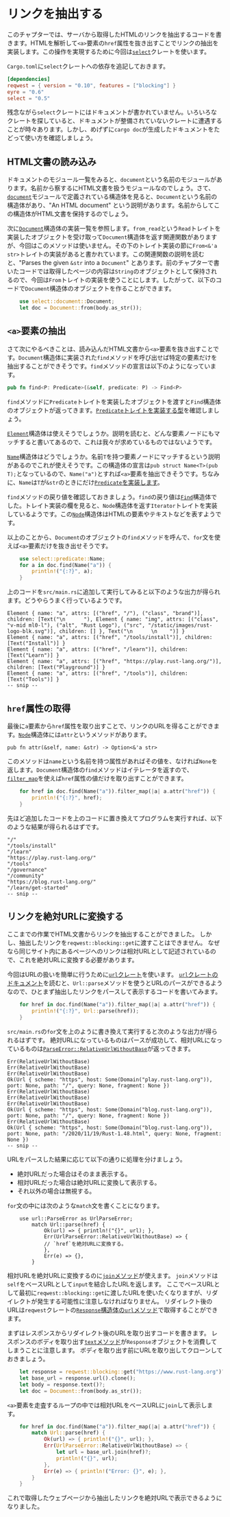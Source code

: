 # リンクを抽出する

このチャプターでは、サーバから取得したHTMLのリンクを抽出するコードを書きます。HTMLを解析して`<a>`要素の`href`属性を抜き出すことでリンクの抽出を実装します。この操作を実現するために今回は[`select`](https://docs.rs/select/0.5.0/select/index.html)クレートを使います。

`Cargo.toml`に`select`クレートへの依存を追記しておきます。

```toml:Cargo.toml
[dependencies]
reqwest = { version = "0.10", features = ["blocking"] }
eyre = "0.6"
select = "0.5"
```

残念ながら`select`クレートにはドキュメントが書かれていません。いろいろなクレートを探していると、ドキュメントが整備されていないクレートに遭遇することが時々あります。しかし、めげずに`cargo doc`が生成したドキュメントをたどって使い方を確認しましょう。

## HTML文書の読み込み

ドキュメントのモジュール一覧をみると、`document`という名前のモジュールがあります。名前から察するにHTML文書を扱うモジュールなのでしょう。さて、[`document`](https://docs.rs/select/0.5.0/select/document/index.html)モジュールで定義されている構造体を見ると、`Document`という名前の構造体があり、"An HTML document" という説明があります。名前からしてこの構造体がHTML文書を保持するのでしょう。

次に[`Document`](https://docs.rs/select/0.5.0/select/document/struct.Document.html)構造体の実装一覧を参照します。`from_read`という`Read`トレイトを実装したオブジェクトを受け取って`Document`構造体を返す関連関数がありますが、今回はこのメソッドは使いません。その下のトレイト実装の節に`From<&'a str>`トレイトの実装があると書かれています。この関連関数の説明を読むと、"Parses the given `&str` into a `Document`" とあります。前のチャプターで書いたコードでは取得したページの内容は`String`のオブジェクトとして保持されるので、今回は`From`トレイトの実装を使うことにします。したがって、以下のコードで`Document`構造体のオブジェクトを作ることができます。

```rust
    use select::document::Document;
    let doc = Document::from(body.as_str());
```

## `<a>`要素の抽出

さて次にやるべきことは、読み込んだHTML文書から`<a>`要素を抜き出すことです。`Document`構造体に実装された`find`メソッドを呼び出せば特定の要素だけを抽出することができそうです。`find`メソッドの宣言は以下のようになっています。

```rust
pub fn find<P: Predicate>(&self, predicate: P) -> Find<P>
```

`find`メソッドに`Predicate`トレイトを実装したオブジェクトを渡すと`Find`構造体のオブジェクトが返ってきます。[`Predicate`トレイトを実装する型](https://docs.rs/select/0.5.0/select/predicate/trait.Predicate.html#implementors)を確認しましょう。

[`Element`](https://docs.rs/select/0.5.0/select/predicate/struct.Element.html)構造体は使えそうでしょうか。説明を読むと、どんな要素ノードにもマッチすると書いてあるので、これは我々が求めているものではないようです。

[`Name`](https://docs.rs/select/0.5.0/select/predicate/struct.Name.html)構造体はどうでしょうか。名前`T`を持つ要素ノードにマッチするという説明があるのでこれが使えそうです。この構造体の宣言は`pub struct Name<T>(pub T);`となっているので、`Name("a")`とすれば`<a>`要素を抽出できそうです。ちなみに、`Name`は`T`が`&str`のときにだけ[`Predicate`を実装します](https://docs.rs/select/0.5.0/select/predicate/struct.Name.html#impl-Predicate)。

`find`メソッドの戻り値を確認しておきましょう。`find`の戻り値は[`Find`](https://docs.rs/select/0.5.0/select/document/struct.Find.html)構造体でした。トレイト実装の欄を見ると、`Node`構造体を返す`Iterator`トレイトを実装しているようです。この[`Node`](https://docs.rs/select/0.5.0/select/node/struct.Node.html)構造体はHTMLの要素やテキストなどを表すようです。

以上のことから、`Document`のオブジェクトの`find`メソッドを呼んで、`for`文を使えば`<a>`要素だけを抜き出せそうです。

```rust:src/main.rs
    use select::predicate::Name;
    for a in doc.find(Name("a")) {
        println!("{:?}", a);
    }
```

上のコードを`src/main.rs`に追加して実行してみると以下のような出力が得られます。どうやらうまく行っているようです。

```
Element { name: "a", attrs: [("href", "/"), ("class", "brand")], children: [Text("\n      "), Element { name: "img", attrs: [("class", "v-mid ml0-l"), ("alt", "Rust Logo"), ("src", "/static/images/rust-logo-blk.svg")], children: [] }, Text("\n      \n    ")] }
Element { name: "a", attrs: [("href", "/tools/install")], children: [Text("Install")] }
Element { name: "a", attrs: [("href", "/learn")], children: [Text("Learn")] }
Element { name: "a", attrs: [("href", "https://play.rust-lang.org/")], children: [Text("Playground")] }
Element { name: "a", attrs: [("href", "/tools")], children: [Text("Tools")] }
-- snip --
```

## `href`属性の取得

最後に`a`要素から`href`属性を取り出すことで、リンクのURLを得ることができます。[`Node`](https://docs.rs/select/0.5.0/select/node/struct.Node.html)構造体には`attr`というメソッドがあります。

```
pub fn attr(&self, name: &str) -> Option<&'a str>
```

このメソッドは`name`という名前を持つ属性があればその値を、なければ`None`を返します。`Document`構造体の`find`メソッドはイテレータを返すので、[`filter_map`](https://doc.rust-lang.org/std/iter/trait.Iterator.html#method.filter_map)を使えば`href`属性の値だけを取り出すことができます。

```rust:src/main.rs
    for href in doc.find(Name("a")).filter_map(|a| a.attr("href")) {
        println!("{:?}", href);
    }
```

先ほど追加したコードを上のコードに置き換えてプログラムを実行すれば、以下のような結果が得られるはずです。

```
"/"
"/tools/install"
"/learn"
"https://play.rust-lang.org/"
"/tools"
"/governance"
"/community"
"https://blog.rust-lang.org/"
"/learn/get-started"
-- snip --
```

## リンクを絶対URLに変換する

ここまでの作業でHTML文書からリンクを抽出することができました。
しかし、抽出したリンクを`reqwest::blocking::get`に渡すことはできません。
なぜなら同じサイト内にあるページへのリンクは相対URLとして記述されているので、これを絶対URLに変換する必要があります。

今回はURLの扱いを簡単に行うために[`url`クレート](https://crates.io/crates/url)を使います。
[`url`クレートのドキュメント](https://docs.rs/url/2.2.0/url/)を読むと、`Url::parse`メソッドを使うとURLのパースができるようなので、ひとまず抽出したリンクをパースして表示するコードを書いてみます。

```rust
    for href in doc.find(Name("a")).filter_map(|a| a.attr("href")) {
        println!("{:?}", Url::parse(href));
    }
```

`src/main.rs`の`for`文を上のように書き換えて実行すると次のような出力が得られるはずです。
絶対URLになっているものはパースが成功して、相対URLになっているものは[`ParseError::RelativeUrlWithoutBase`](https://docs.rs/url/2.2.0/url/enum.ParseError.html)が返ってきます。

```
Err(RelativeUrlWithoutBase)
Err(RelativeUrlWithoutBase)
Err(RelativeUrlWithoutBase)
Ok(Url { scheme: "https", host: Some(Domain("play.rust-lang.org")), port: None, path: "/", query: None, fragment: None })
Err(RelativeUrlWithoutBase)
Err(RelativeUrlWithoutBase)
Err(RelativeUrlWithoutBase)
Ok(Url { scheme: "https", host: Some(Domain("blog.rust-lang.org")), port: None, path: "/", query: None, fragment: None })
Err(RelativeUrlWithoutBase)
Ok(Url { scheme: "https", host: Some(Domain("blog.rust-lang.org")), port: None, path: "/2020/11/19/Rust-1.48.html", query: None, fragment: None })
-- snip --
```

URLをパースした結果に応じて以下の通りに処理を分けましょう。

- 絶対URLだった場合はそのまま表示する。
- 相対URLだった場合は絶対URLに変換して表示する。
- それ以外の場合は無視する。

`for`文の中には次のような`match`文を書くことになります。

```
	use url::ParseError as UrlParseError;
        match Url::parse(href) {
            Ok(url) => { println!("{}", url); },
            Err(UrlParseError::RelativeUrlWithoutBase) => {
	        // `href`を絶対URLに変換する。
            },
            Err(e) => {},
        }
```

相対URLを絶対URLに変換するのに[`join`メソッド](https://docs.rs/url/2.2.0/url/struct.Url.html#method.join)が使えます。
`join`メソッドは`self`をベースURLとして`input`を結合したURLを返します。
ここでベースURLとして最初に`reqwest::blocking::get`に渡したURLを使いたくなりますが、リダイレクトが発生する可能性に注意しなければなりません。
リダイレクト後のURLは`reqwest`クレートの[`Response`構造体の`url`メソッド](https://docs.rs/reqwest/0.10.9/reqwest/blocking/struct.Response.html#method.url)で取得することができます。

まずはレスポンスからリダイレクト後のURLを取り出すコードを書きます。
レスポンスのボディを取り出す[`text`メソッド](https://docs.rs/reqwest/0.10.9/reqwest/blocking/struct.Response.html#method.text)が`Response`オブジェクトを消費してしまうことに注意します。
ボディを取り出す前にURLを取り出してクローンしておきましょう。

```rust
    let response = reqwest::blocking::get("https://www.rust-lang.org")?;
    let base_url = response.url().clone();
    let body = response.text()?;
    let doc = Document::from(body.as_str());
```

`<a>`要素を走査するループの中では相対URLをベースURLに`join`して表示します。

```rust
    for href in doc.find(Name("a")).filter_map(|a| a.attr("href")) {
        match Url::parse(href) {
            Ok(url) => { println!("{}", url); },
            Err(UrlParseError::RelativeUrlWithoutBase) => {
                let url = base_url.join(href)?;
                println!("{}", url);
            },
            Err(e) => { println!("Error: {}", e); },
        }
    }
```

これで取得したウェブページから抽出したリンクを絶対URLで表示できるようになりました。
